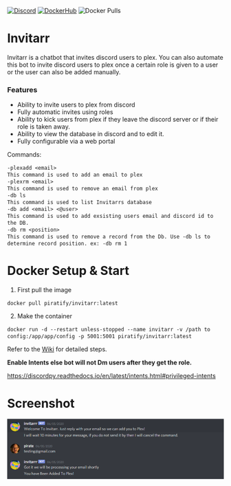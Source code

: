 [![Discord](https://img.shields.io/discord/733333568092373035?color=7289DA&label=Discord&style=for-the-badge&logo=discord)](https://discord.gg/EnUBXmF) 
[![DockerHub](https://img.shields.io/badge/Docker-Hub-%23099cec?style=for-the-badge&logo=docker)](https://hub.docker.com/r/piratify/invitarr)
![Docker Pulls](https://img.shields.io/docker/pulls/piratify/invitarr?color=099cec&style=for-the-badge)

Invitarr 
=================

Invitarr is a chatbot that invites discord users to plex. You can also automate this bot to invite discord users to plex once a certain role is given to a user or the user can also be added manually.  

### Features

- Ability to invite users to plex from discord 
- Fully automatic invites using roles 
- Ability to kick users from plex if they leave the discord server or if their role is taken away.
- Ability to view the database in discord and to edit it.
- Fully configurable via a web portal

Commands: 
```
-plexadd <email>
This command is used to add an email to plex
-plexrm <email>
This command is used to remove an email from plex
-db ls
This command is used to list Invitarrs database
-db add <email> <@user>
This command is used to add exsisting users email and discord id to the DB.
-db rm <position>
This command is used to remove a record from the Db. Use -db ls to determine record position. ex: -db rm 1
```

# Docker Setup & Start

1. First pull the image 
```
docker pull piratify/invitarr:latest
```
2. Make the container 
```
docker run -d --restart unless-stopped --name invitarr -v /path to config:/app/app/config -p 5001:5001 piratify/invitarr:latest
```

Refer to the [Wiki](https://github.com/Sleepingpirates/Invitarr/wiki) for detailed steps.

**Enable Intents else bot will not Dm users after they get the role.**

https://discordpy.readthedocs.io/en/latest/intents.html#privileged-intents

# Screenshot
![bot](https://github.com/Sleepingpirates/Invitarr/blob/master/Screenshots/June_06.10.2020_07.08.21_PM.png)
